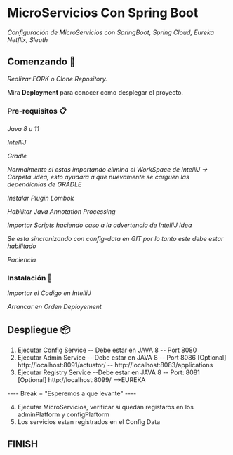 # MicroServicios Con Spring Boot

_Configuración de MicroServicios con SpringBoot, Spring Cloud, Eureka Netflix, Sleuth_

## Comenzando 🚀

_Realizar FORK o Clone Repository._ 

Mira **Deployment** para conocer como desplegar el proyecto.


### Pre-requisitos 📋

_Java 8 u 11_

_IntelliJ_

_Gradle_

_Normalmente si estas importando elimina el WorkSpace de IntelliJ -> Carpeta .idea, esto ayudara a que nuevamente se carguen las dependicnias de GRADLE_

_Instalar Plugin Lombok_

_Habilitar Java Annotation Processing_

_Importar Scripts haciendo caso  a la advertencia de IntelliJ Idea_

_Se esta sincronizando con config-data en GIT por lo tanto este debe estar habilitado_

_Paciencia_


### Instalación 🔧

_Importar el Codigo en IntelliJ_

_Arrancar en Orden Deployement_

## Despliegue 📦

1. Ejecutar Config Service -- Debe estar en JAVA 8 -- Port 8080
2. Ejecutar Admin Service -- Debe estar en JAVA 8 -- Port 8086 
    [Optional] http://localhost:8091/actuator/ -- http://localhost:8083/applications
3. Ejecutar Registry Service --Debe estar en JAVA 8 -- Port: 8081 
    [Optional] http://localhost:8099/ -->EUREKA

---- Break = "Esperemos a que levante" ----

4. Ejecutar MicroServicios, verificar si quedan registaros en los adminPlatform y configPlaftorm
5. Los servicios estan registrados en el Config Data

## FINISH